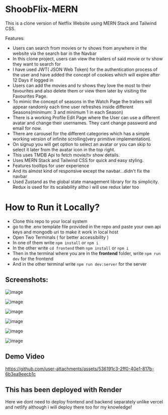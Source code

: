 # ShoobFlix-MERN
This is a clone version of Netflix Website using MERN Stack and Tailwind CSS. 

Features:
- Users can search from movies or tv shows from anywhere in the website via the search bar in the Navbar
- In this clone project, users can view the trailers of said movie or tv show they want to search for
- I have used JWT( JSON Web Token) for the authentication process of the user and have added the concept of cookies which will expire after 12 Days if logged in
- Users can add the movies and tv shows they love the most to their favourites and also delete them or view them later by visiting the Favourites Page.
- To mimic the concept of seasons in the Watch Page the trailers will appear randomly each time user refreshes inside different Seasons(minimum: 3 and minimum 1 in each Season)
- There is a working Profile Edit Page where the User can use a different avatar and change their usernames. They cant change password and email for now.
- There are carousel for the different categories which has a simple working version of infinite scrolling(very primitive implementation).
- On signup you will get option to select an avatar or you can skip to select it later from the avatar icon in the top right.
- This uses TMDB Api to fetch movie/tv show details.
- Uses MERN Stack and Tailwind CSS for quick and easy styling.
- Features tooltips for user experience
- And its almost kind of responsive except the navbar...didn't fix the navbar
- Used Zustand as the global state management library for its simplicity. Redux is used for its scalability altho i will use redux later too

# How to Run it Locally?
- Clone this repo to your local system
- go to the .env template file provided in the repo and paste your own api keys and mongodb uri to make it work in local host
- Open Two Terminals ( for better accessibility )
- In one of them write `npm install` or `npm i`
- In the other write `cd frontend` then `npm install` or `npm i`
- Then in the terminal where you are in the **frontend** folder, write `npm run dev` for the frontend
- And in the other terminal write `npm run dev:server` for the server



## Screenshots:

![image](https://github.com/user-attachments/assets/a2d83d36-c219-41ad-840c-bdfb8638b4f0)

![image](https://github.com/user-attachments/assets/a62e3d05-b30f-4095-8582-959468f21160)

![image](https://github.com/user-attachments/assets/0e7f98ba-a5ba-4756-a20d-9db0871b92ca)

![image](https://github.com/user-attachments/assets/5fc4e855-376b-4000-a529-4c3a60da45db)

![image](https://github.com/user-attachments/assets/7b250b00-998f-4037-927d-a5764dfb8dd3)

![image](https://github.com/user-attachments/assets/7b250b00-998f-4037-927d-a5764dfb8dd3)


## Demo Video

https://github.com/user-attachments/assets/536191c3-2ff0-40e1-817b-6b3ea9eecb1c




## This has been deployed with Render
Here we dont need to deploy frontend and backend separately unlike vercel and netlify although i will deploy there too for my knowledge!

